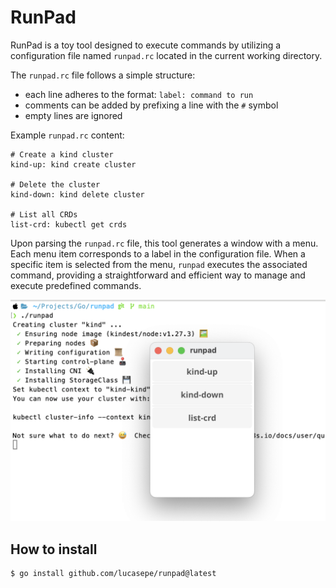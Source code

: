 # RunPad

RunPad is a toy tool designed to execute commands by utilizing a configuration file named `runpad.rc` located in the current working directory.

The `runpad.rc` file follows a simple structure:

- each line adheres to the format: `label: command to run`
- comments can be added by prefixing a line with the `#` symbol
- empty lines are ignored

Example `runpad.rc` content:

```text
# Create a kind cluster
kind-up: kind create cluster

# Delete the cluster
kind-down: kind delete cluster

# List all CRDs
list-crd: kubectl get crds
```

Upon parsing the `runpad.rc` file, this tool generates a window with a menu. Each menu item corresponds to a label in the configuration file. When a specific item is selected from the menu, `runpad` executes the associated command, providing a straightforward and efficient way to manage and execute predefined commands.

![](_screenshot.png)

## How to install

```sh
$ go install github.com/lucasepe/runpad@latest 
```
